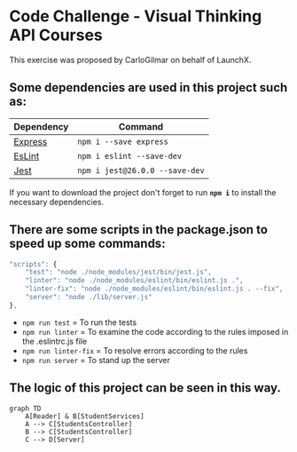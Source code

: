 # Code Challenge - Visual Thinking API Courses

This exercise was proposed by CarloGilmar on behalf of LaunchX.

## Some dependencies are used in this project such as: 
| Dependency | Command |
|---|---|
| [Express](https://www.npmjs.com/package/express) | `npm i --save express` |
| [EsLint](https://jestjs.io/) | `npm i eslint --save-dev` |
| [Jest](https://eslint.org/) | `npm i jest@26.0.0 --save-dev` |

If you want to download the project don't forget to run **`npm i`** to install the necessary dependencies.

## There are some scripts in the package.json to speed up some commands:
```javascript
"scripts": {
    "test": "node ./node_modules/jest/bin/jest.js",
    "linter": "node ./node_modules/eslint/bin/eslint.js .",
    "linter-fix": "node ./node_modules/eslint/bin/eslint.js . --fix",
    "server": "node ./lib/server.js"
},
```

- `npm run test` = To run the tests
- `npm run linter` = To examine the code according to the rules imposed in the .eslintrc.js file
- `npm run linter-fix` = To resolve errors according to the rules
- `npm run server` = To stand up the server

## The logic of this project can be seen in this way.

```mermaid
graph TD
    A[Reader] & B[StudentServices]
    A --> C[StudentsController]
    B --> C[StudentsController]
    C --> D[Server]
```
